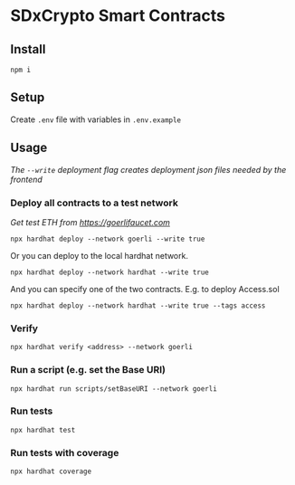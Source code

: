 # SDxCrypto Smart Contracts

## Install
`npm i`

## Setup
Create `.env` file with variables in `.env.example`

## Usage

*The `--write` deployment flag creates deployment json files needed by the frontend*

### Deploy all contracts to a test network
*Get test ETH from https://goerlifaucet.com*

`npx hardhat deploy --network goerli --write true`

Or you can deploy to the local hardhat network.

`npx hardhat deploy --network hardhat --write true`

And you can specify one of the two contracts. E.g. to deploy Access.sol

`npx hardhat deploy --network hardhat --write true --tags access`

### Verify
`npx hardhat verify <address> --network goerli`


### Run a script (e.g. set the Base URI)
`npx hardhat run scripts/setBaseURI --network goerli`

### Run tests
`npx hardhat test`

### Run tests with coverage
`npx hardhat coverage`